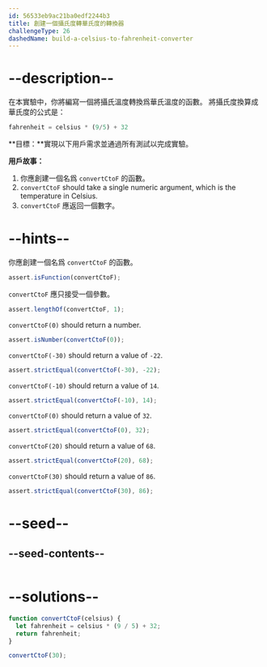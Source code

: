 ```yaml
---
id: 56533eb9ac21ba0edf2244b3
title: 創建一個攝氏度轉華氏度的轉換器
challengeType: 26
dashedName: build-a-celsius-to-fahrenheit-converter
---
```


# --description--

在本實驗中，你將編寫一個將攝氏溫度轉換爲華氏溫度的函數。 將攝氏度換算成華氏度的公式是：

```js
fahrenheit = celsius * (9/5) + 32
```

**目標：**實現以下用戶需求並通過所有測試以完成實驗。

**用戶故事：**

1. 你應創建一個名爲 `convertCtoF` 的函數。
2. `convertCtoF` should take a single numeric argument, which is the temperature in Celsius.
3. `convertCtoF` 應返回一個數字。

# --hints--

你應創建一個名爲 `convertCtoF` 的函數。

```js
assert.isFunction(convertCtoF);
```

`convertCtoF` 應只接受一個參數。

```js
assert.lengthOf(convertCtoF, 1);
```

`convertCtoF(0)` should return a number.

```js
assert.isNumber(convertCtoF(0));
```

`convertCtoF(-30)` should return a value of `-22`.

```js
assert.strictEqual(convertCtoF(-30), -22);
```

`convertCtoF(-10)` should return a value of `14`.

```js
assert.strictEqual(convertCtoF(-10), 14);
```

`convertCtoF(0)` should return a value of `32`.

```js
assert.strictEqual(convertCtoF(0), 32);
```

`convertCtoF(20)` should return a value of `68`.

```js
assert.strictEqual(convertCtoF(20), 68);
```

`convertCtoF(30)` should return a value of `86`.

```js
assert.strictEqual(convertCtoF(30), 86);
```

# --seed--

## --seed-contents--

```js

```

# --solutions--

```js
function convertCtoF(celsius) {
  let fahrenheit = celsius * (9 / 5) + 32;
  return fahrenheit;
}

convertCtoF(30);
```
